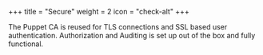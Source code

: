 +++
title = "Secure"
weight = 2
icon = "check-alt"
+++

The Puppet CA is reused for TLS connections and SSL based user authentication.  Authorization and Auditing is set up out of the box and fully functional.
